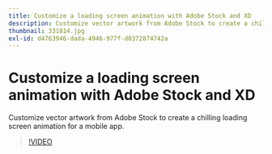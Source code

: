 ```yaml
---
title: Customize a loading screen animation with Adobe Stock and XD
description: Customize vector artwork from Adobe Stock to create a chilling loading screen animation for a mobile app
thumbnail: 331814.jpg
exl-id: d4763946-dada-4946-977f-d0372874742a
---
```

# Customize a loading screen animation with Adobe Stock and XD

Customize vector artwork from Adobe Stock to create a chilling loading screen animation for a mobile app.

>[!VIDEO](https://video.tv.adobe.com/v/331814?hidetitle=true)
